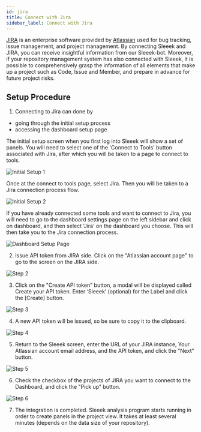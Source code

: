 ```yaml
---
id: jira
title: Connect with Jira
sidebar_label: Connect with Jira
---
```


[JIRA](https://www.atlassian.com/software/jira) is an enterprise software provided by [Atlassian](https://www.atlassian.com/) used for bug tracking, issue management, and project management. By connecting Sleeek and JIRA, you can receive insightful information from our Sleeek-bot. Moreover, if your repository management system has also connected with Sleeek, it is possible to comprehensively grasp the information of all elements that make up a project such as Code, Issue and Member, and prepare in advance for future project risks. 


## Setup Procedure

1. Connecting to Jira can done by 
- going through the initial setup process
- accessing the dashboard setup page

The initial setup screen when you first log into Sleeek will show a set of panels. You will need to select one of the 'Connect to Tools' button associated with Jira, after which you will be taken to a page to connect to tools. 

![Initial Setup 1](../../img/docs/integration/jira/Integration-First-Page-jira-rd.jpg)

Once at the connect to tools page, select Jira. Then you will be taken to a Jira connection process flow.

![Initial Setup 2](../../img/docs/integration/jira/Integration-02-ToolsSelect-jira.png)

If you have already connected some tools and want to connect to Jira, you will need to go to the dashboard settings page on the left sidebar and click on dashboard, and then select 'Jira' on the dashboard you choose. This will then take you to the Jira connection process.

![Dashboard Setup Page](../../img/docs/integration/jira/Integration-02-ToolsSelect-FromSettingsPage-jira.png)


2. Issue API token from JIRA side. Click on the "Atlassian account page" to go to the screen on the JIRA side.

![Step 2](../../img/docs/integration/jira/step2.png)


3. Click on the "Create API token" button, a modal will be displayed called Create your API token. Enter ‘Sleeek’ (optional) for the Label and click the [Create] button. 

![Step 3](../../img/docs/integration/jira/step3.png)


4. A new API token will be issued, so be sure to copy it to the clipboard.

![Step 4](../../img/docs/integration/jira/step4.png)


5. Return to the Sleeek screen, enter the URL of your JIRA instance, Your Atlassian account email address, and the API token, and click the "Next" button.

![Step 5](../../img/docs/integration/jira/step2.png)


6. Check the checkbox of the projects of JIRA you want to connect to the Dashboard, and click the "Pick up" button.

![Step 6](../../img/docs/integration/jira/step6.png)


7. The integration is completed. Sleeek analysis program starts running in order to create panels in the project view. It takes at least several minutes (depends on the data size of your repository).
